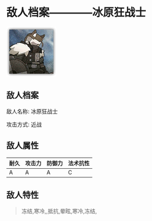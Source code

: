 # 敌人档案————冰原狂战士

![冰原狂战士](./eneIcons/冰原狂战士.png)

## 敌人档案

敌人名称: 冰原狂战士

攻击方式: 近战

## 敌人属性

| 耐久      | 攻击力  | 防御力 | 法术抗性 |
|---------|------|-----|------|
| A | A | A | C |

## 敌人特性
> 冻结,寒冷,,抵抗,晕眩,寒冷,冻结,
